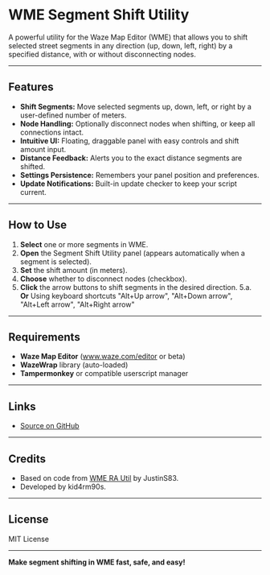 # WME Segment Shift Utility

A powerful utility for the Waze Map Editor (WME) that allows you to shift selected street segments in any direction (up, down, left, right) by a specified distance, with or without disconnecting nodes.

---

## Features

- **Shift Segments:** Move selected segments up, down, left, or right by a user-defined number of meters.
- **Node Handling:** Optionally disconnect nodes when shifting, or keep all connections intact.
- **Intuitive UI:** Floating, draggable panel with easy controls and shift amount input.
- **Distance Feedback:** Alerts you to the exact distance segments are shifted.
- **Settings Persistence:** Remembers your panel position and preferences.
- **Update Notifications:** Built-in update checker to keep your script current.

---

## How to Use

1. **Select** one or more segments in WME.
2. **Open** the Segment Shift Utility panel (appears automatically when a segment is selected).
3. **Set** the shift amount (in meters).
4. **Choose** whether to disconnect nodes (checkbox).
5. **Click** the arrow buttons to shift segments in the desired direction.
   5.a. **Or** Using keyboard shortcuts "Alt+Up arrow", "Alt+Down arrow", "Alt+Left arrow", "Alt+Right arrow"

---

## Requirements

- **Waze Map Editor** (www.waze.com/editor or beta)
- **WazeWrap** library (auto-loaded)
- **Tampermonkey** or compatible userscript manager

---

## Links

- [Source on GitHub](https://github.com/kid4rm90s/Segment-Shift-Utility)

---

## Credits

- Based on code from [WME RA Util](https://greasyfork.org/en/scripts/23616-wme-ra-util) by JustinS83.
- Developed by kid4rm90s.

---

## License

MIT License

---

**Make segment shifting in WME fast, safe, and easy!**
